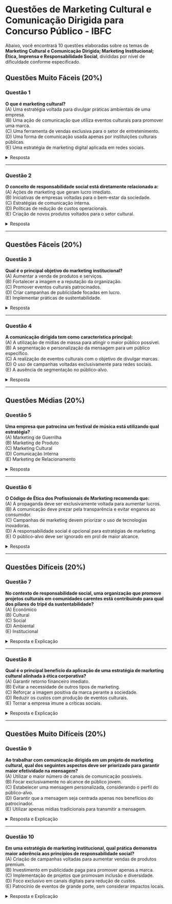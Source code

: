 # Questões de Marketing Cultural e Comunicação Dirigida para Concurso Público - IBFC

Abaixo, você encontrará 10 questões elaboradas sobre os temas de **Marketing Cultural e Comunicação Dirigida; Marketing Institucional; Ética, Imprensa e Responsabilidade Social**, divididas por nível de dificuldade conforme especificado.

## Questões Muito Fáceis (20%)

### Questão 1
**O que é marketing cultural?**  
(A) Uma estratégia voltada para divulgar práticas ambientais de uma empresa.  
(B) Uma ação de comunicação que utiliza eventos culturais para promover uma marca.  
(C) Uma ferramenta de vendas exclusiva para o setor de entretenimento.  
(D) Uma forma de comunicação usada apenas por instituições culturais públicas.  
(E) Uma estratégia de marketing digital aplicada em redes sociais.  

<details>
<summary>Resposta</summary>
B. Uma ação de comunicação que utiliza eventos culturais para promover uma marca.
</details>

---

### Questão 2
**O conceito de responsabilidade social está diretamente relacionado a:**  
(A) Ações de marketing que geram lucro imediato.  
(B) Iniciativas de empresas voltadas para o bem-estar da sociedade.  
(C) Estratégias de comunicação interna.  
(D) Políticas de redução de custos operacionais.  
(E) Criação de novos produtos voltados para o setor cultural.  

<details>
<summary>Resposta</summary>
B. Iniciativas de empresas voltadas para o bem-estar da sociedade.
</details>

---

## Questões Fáceis (20%)

### Questão 3
**Qual é o principal objetivo do marketing institucional?**  
(A) Aumentar a venda de produtos e serviços.  
(B) Fortalecer a imagem e a reputação da organização.  
(C) Promover eventos culturais patrocinados.  
(D) Criar campanhas de publicidade focadas em lucro.  
(E) Implementar práticas de sustentabilidade.  

<details>
<summary>Resposta</summary>
B. Fortalecer a imagem e a reputação da organização.
</details>

---

### Questão 4
**A comunicação dirigida tem como característica principal:**  
(A) A utilização de mídias de massa para atingir o maior público possível.  
(B) A segmentação e personalização da mensagem para um público específico.  
(C) A realização de eventos culturais com o objetivo de divulgar marcas.  
(D) O uso de campanhas voltadas exclusivamente para redes sociais.  
(E) A ausência de segmentação no público-alvo.  

<details>
<summary>Resposta</summary>
B. A segmentação e personalização da mensagem para um público específico.
</details>

---

## Questões Médias (20%)

### Questão 5
**Uma empresa que patrocina um festival de música está utilizando qual estratégia?**  
(A) Marketing de Guerrilha  
(B) Marketing de Produto  
(C) Marketing Cultural  
(D) Comunicação Interna  
(E) Marketing de Relacionamento  

<details>
<summary>Resposta</summary>
C. Marketing Cultural
</details>

---

### Questão 6
**O Código de Ética dos Profissionais de Marketing recomenda que:**  
(A) A propaganda deve ser exclusivamente voltada para aumentar lucros.  
(B) A comunicação deve prezar pela transparência e evitar enganos ao consumidor.  
(C) Campanhas de marketing devem priorizar o uso de tecnologias inovadoras.  
(D) A responsabilidade social é opcional para estratégias de marketing.  
(E) O público-alvo deve ser ignorado em prol de maior alcance.  

<details>
<summary>Resposta</summary>
B. A comunicação deve prezar pela transparência e evitar enganos ao consumidor.
</details>

---

## Questões Difíceis (20%)

### Questão 7
**No contexto de responsabilidade social, uma organização que promove projetos culturais em comunidades carentes está contribuindo para qual dos pilares do tripé da sustentabilidade?**  
(A) Econômico  
(B) Cultural  
(C) Social  
(D) Ambiental  
(E) Institucional  

<details>
<summary>Resposta e Explicação</summary>
C. Social  
**Explicação:** A promoção de projetos culturais em comunidades carentes contribui para o pilar social, pois melhora a qualidade de vida, promove inclusão e reduz desigualdades.
</details>

---

### Questão 8
**Qual é o principal benefício da aplicação de uma estratégia de marketing cultural alinhada à ética corporativa?**  
(A) Garantir retorno financeiro imediato.  
(B) Evitar a necessidade de outros tipos de marketing.  
(C) Reforçar a imagem positiva da marca perante a sociedade.  
(D) Reduzir os custos com produção de eventos culturais.  
(E) Tornar a empresa imune a críticas sociais.  

<details>
<summary>Resposta e Explicação</summary>
C. Reforçar a imagem positiva da marca perante a sociedade.  
**Explicação:** Estratégias de marketing cultural baseadas em ética corporativa demonstram compromisso com valores sociais e culturais, fortalecendo a reputação da empresa.
</details>

---

## Questões Muito Difíceis (20%)

### Questão 9
**Ao trabalhar com comunicação dirigida em um projeto de marketing cultural, qual dos seguintes aspectos deve ser priorizado para garantir maior efetividade na mensagem?**  
(A) Utilizar o maior número de canais de comunicação possíveis.  
(B) Focar exclusivamente no alcance de público jovem.  
(C) Estabelecer uma mensagem personalizada, considerando o perfil do público-alvo.  
(D) Garantir que a mensagem seja centrada apenas nos benefícios do patrocinador.  
(E) Utilizar apenas mídias tradicionais para transmitir a mensagem.  

<details>
<summary>Resposta e Explicação</summary>
C. Estabelecer uma mensagem personalizada, considerando o perfil do público-alvo.  
**Explicação:** A comunicação dirigida busca personalização e segmentação, garantindo que a mensagem seja relevante e engajante para o público específico.
</details>

---

### Questão 10
**Em uma estratégia de marketing institucional, qual prática demonstra maior aderência aos princípios de responsabilidade social?**  
(A) Criação de campanhas voltadas para aumentar vendas de produtos premium.  
(B) Investimento em publicidade paga para promover apenas a marca.  
(C) Implementação de projetos que promovam inclusão e diversidade.  
(D) Foco exclusivo em canais digitais para redução de custos.  
(E) Patrocínio de eventos de grande porte, sem considerar impactos locais.  

<details>
<summary>Resposta e Explicação</summary>
C. Implementação de projetos que promovam inclusão e diversidade.  
**Explicação:** Projetos que promovem inclusão e diversidade reforçam o compromisso da organização com os princípios éticos e sociais, alinhando a estratégia institucional com os valores da responsabilidade social.
</details>
